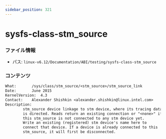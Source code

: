 ```yaml
---
sidebar_position: 321
---
```

# sysfs-class-stm_source

### ファイル情報

- パス: `linux-v6.12/Documentation/ABI/testing/sysfs-class-stm_source`

### コンテンツ

```txt
What:		/sys/class/stm_source/<stm_source>/stm_source_link
Date:		June 2015
KernelVersion:	4.3
Contact:	Alexander Shishkin <alexander.shishkin@linux.intel.com>
Description:
		stm_source device linkage to stm device, where its tracing data
		is directed. Reads return an existing connection or "<none>" if
		this stm_source is not connected to any stm device yet.
		Write an existing (registered) stm device's name here to
		connect that device. If a device is already connected to this
		stm_source, it will first be disconnected.

```
